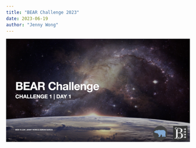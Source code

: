 ```yaml
---
title: "BEAR Challenge 2023"
date: 2023-06-19
author: "Jenny Wong"
---
```


[![Click here](./thumbnail.png)](./bc23.pdf)